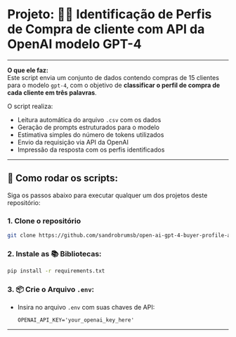 # Projeto: 🤖🧠 Identificação de Perfis de Compra de cliente com API da OpenAI modelo GPT-4
---

**O que ele faz:**  
Este script envia um conjunto de dados contendo compras de 15 clientes para o modelo `gpt-4`, com o objetivo de **classificar o perfil de compra de cada cliente em três palavras**.

O script realiza:

- Leitura automática do arquivo `.csv` com os dados
- Geração de prompts estruturados para o modelo
- Estimativa simples do número de tokens utilizados
- Envio da requisição via API da OpenAI
- Impressão da resposta com os perfis identificados

---

## 🚀 Como rodar os scripts:

Siga os passos abaixo para executar qualquer um dos projetos deste repositório:

### 1. Clone o repositório

```bash
git clone https://github.com/sandrobrumsb/open-ai-gpt-4-buyer-profile-analyzer.git
```
### 2. Instale as 📚 Bibliotecas:
```bash
pip install -r requirements.txt
```
### 3. 📦 Crie o Arquivo `.env`:

- Insira no arquivo `.env` com suas chaves de API:
  ```env
  OPENAI_API_KEY='your_openai_key_here'
---

